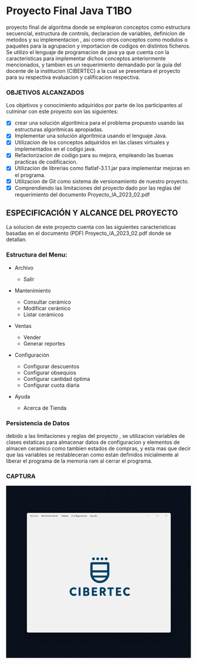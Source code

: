 

# Proyecto Final Java T1BO

proyecto final de algoritma donde se emplearon conceptos como estructura secuencial, estructura de controls, declaracion de variables, definicion de metodos y su implementacion , asi como otros conceptos como modulos o paquetes para la agrupacion y importacion de codigos en distintos ficheros.
Se utilizo el lenguaje de programacion de java ya que cuenta con la caracteristicas para implementar dichos  conceptos anteriormente mencionados, y tambien es un requerimiento demandado por la guia del docente de la institucion (CIBERTEC) a la cual se presentara el proyecto para su respectiva evaluacion y calificacion  respectiva.


### OBJETIVOS ALCANZADOS

Los objetivos y conocimiento adquiridos por parte de los participantes al culminar con este proyecto son las siguientes:

- [x] crear una solución algorítmica para el problema propuesto usando las 
estructuras algorítmicas apropiadas.
- [x] Implementar una solución algorítmica usando el lenguaje Java.
- [x] Utilizacion de los conceptos adquiridos en las clases virtuales y implementados en el codigo java.
- [x] Refactorizacion de codigo para su mejora, empleando las buenas practicas de codificacion.
- [x] Utilizacion de librerias como flatlaf-3.1.1.jar para implementar mejoras en el programa.
- [x] Utilizacion de Git como sistema de versionamiento de nuestro proyecto.
- [x] Comprendiendo las limitaciones del proyecto dado por las reglas del requerimiento del documento Proyecto_IA_2023_02.pdf

## ESPECIFICACIÓN Y ALCANCE DEL PROYECTO

La solucion de este proyecto cuenta con las siguientes caracteristicas basadas en el documento (PDF) Proyecto_IA_2023_02.pdf donde se detallan.

### Estructura del Menu: 

- Archivo
  - Salir
- Mantenimiento
  - Consultar cerámico
  - Modificar cerámico
  - Listar cerámicos

- Ventas
  - Vender
  - Generar reportes
- Configuración
  - Configurar descuentos
  - Configurar obsequios
  - Configurar cantidad óptima
  - Configurar cuota diaria
- Ayuda
  - Acerca de Tienda


### Persistencia de Datos

debido a las limitaciones y reglas del proyecto , se utilizacion variables de clases estaticas para almacenar datos de configuracion y elementos de almacen ceramico como tambien estados de compras, y esta mas que decir que las variables se restableceran como estan definidos inicialmente al liberar el programa de la memoria ram al cerrar el programa.


### CAPTURA

![image](./resources/program_java.gif)

